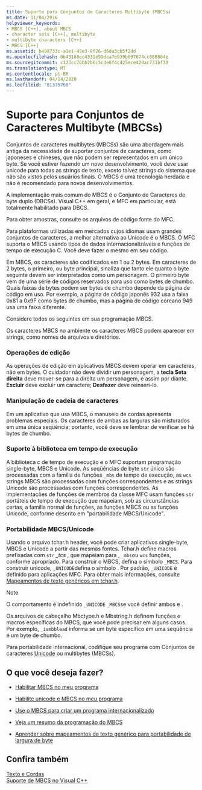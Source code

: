 ```yaml
---
title: Suporte para Conjuntos de Caracteres Multibyte (MBCSs)
ms.date: 11/04/2016
helpviewer_keywords:
- MBCS [C++], about MBCS
- character sets [C++], multibyte
- multibyte characters [C++]
- MBCS [C++]
ms.assetid: b498733c-a1e1-45e3-8f26-d6da3cb5f2dd
ms.openlocfilehash: 0b43168ec4331e99dea7e939b097674cc880804e
ms.sourcegitcommit: c123cc76bb2b6c5cde6f4c425ece420ac733bf70
ms.translationtype: MT
ms.contentlocale: pt-BR
ms.lasthandoff: 04/14/2020
ms.locfileid: "81375760"
---
```

# <a name="support-for-multibyte-character-sets-mbcss"></a>Suporte para Conjuntos de Caracteres Multibyte (MBCSs)

Conjuntos de caracteres multibytes (MBCSs) são uma abordagem mais antiga da necessidade de suportar conjuntos de caracteres, como japoneses e chineses, que não podem ser representados em um único byte. Se você estiver fazendo um novo desenvolvimento, você deve usar unicode para todas as strings de texto, exceto talvez strings do sistema que não são vistos pelos usuários finais. O MBCS é uma tecnologia herdada e não é recomendado para novos desenvolvimentos.

A implementação mais comum do MBCS é o Conjunto de Caracteres de byte duplo (DBCSs). Visual C++ em geral, e MFC em particular, está totalmente habilitado para DBCS.

Para obter amostras, consulte os arquivos de código fonte do MFC.

Para plataformas utilizadas em mercados cujos idiomas usam grandes conjuntos de caracteres, a melhor alternativa ao Unicode é o MBCS. O MFC suporta o MBCS usando tipos de dados internacionalizáveis e funções de tempo de execução C. Você deve fazer o mesmo em seu código.

Em MBCS, os caracteres são codificados em 1 ou 2 bytes. Em caracteres de 2 bytes, o primeiro, ou byte principal, sinaliza que tanto ele quanto o byte seguinte devem ser interpretados como um personagem. O primeiro byte vem de uma série de códigos reservados para uso como bytes de chumbo. Quais faixas de bytes podem ser bytes de chumbo depende da página de código em uso. Por exemplo, a página de código japonês 932 usa a faixa 0x81 a 0x9F como bytes de chumbo, mas a página de código coreano 949 usa uma faixa diferente.

Considere todos os seguintes em sua programação MBCS.

Os caracteres MBCS no ambiente os caracteres MBCS podem aparecer em strings, como nomes de arquivos e diretórios.

### <a name="editing-operations"></a>Operações de edição

As operações de edição em aplicativos MBCS devem operar em caracteres, não em bytes. O cuidador não deve dividir um personagem, a **tecla Seta direita** deve mover-se para a direita um personagem, e assim por diante. **Excluir** deve excluir um caractere; **Desfazer** deve reinseri-lo.

### <a name="string-handling"></a>Manipulação de cadeia de caracteres

Em um aplicativo que usa MBCS, o manuseio de cordas apresenta problemas especiais. Os caracteres de ambas as larguras são misturados em uma única seqüência; portanto, você deve se lembrar de verificar se há bytes de chumbo.

### <a name="run-time-library-support"></a>Suporte à biblioteca em tempo de execução

A biblioteca c de tempo de execução e o MFC suportam programação single-byte, MBCS e Unicode. As seqüências de byte `str` único são processadas com a família de funções `_mbs` de tempo de execução, as `wcs` strings MBCS são processadas com funções correspondentes e as strings Unicode são processadas com funções correspondentes. As implementações de funções de membros da classe MFC usam funções `str` portáteis de tempo de execução que mapeiam, sob as circunstâncias certas, a família normal de funções, as funções MBCS ou as funções Unicode, conforme descrito em "portabilidade MBCS/Unicode".

### <a name="mbcsunicode-portability"></a>Portabilidade MBCS/Unicode

Usando o arquivo tchar.h header, você pode criar aplicativos single-byte, MBCS e Unicode a partir das mesmas fontes. Tchar.h define macros prefixadas com `str` *_tcs* , que mapeiam para , `_mbs`ou `wcs` funções, conforme apropriado. Para construir o MBCS, defina o símbolo `_MBCS`. Para construir unicode, `_UNICODE`defina o símbolo . Por padrão, `_UNICODE` é definido para aplicações MFC. Para obter mais informações, consulte [Mapeamentos de texto genéricos em tchar.h](../text/generic-text-mappings-in-tchar-h.md).

> [!NOTE]
> O comportamento é indefinido `_UNICODE` `_MBCS`se você definir ambos e .

Os arquivos de cabeçalho Mbctype.h e Mbstring.h definem funções e macros específicas do MBCS, que você pode precisar em alguns casos. Por exemplo, `_ismbblead` informa se um byte específico em uma seqüência é um byte de chumbo.

Para portabilidade internacional, codifique seu programa com Conjuntos de caracteres [Unicode](../text/support-for-unicode.md) ou multibytes (MBCSs).

## <a name="what-do-you-want-to-do"></a>O que você deseja fazer?

- [Habilitar MBCS no meu programa](../text/international-enabling.md)

- [Habilite unicode e MBCS no meu programa](../text/internationalization-strategies.md)

- [Use o MBCS para criar um programa internacionalizado](../text/mbcs-programming-tips.md)

- [Veja um resumo da programação do MBCS](../text/mbcs-programming-tips.md)

- [Aprender sobre mapeamentos de texto genérico para portabilidade de largura de byte](../text/generic-text-mappings-in-tchar-h.md)

## <a name="see-also"></a>Confira também

[Texto e Cordas](../text/text-and-strings-in-visual-cpp.md)<br/>
[Suporte de MBCS no Visual C++](../text/mbcs-support-in-visual-cpp.md)
